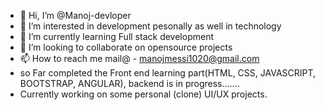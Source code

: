 - 👋 Hi, I’m @Manoj-devloper
- 👀 I’m interested in development pesonally as well in technology
- 🌱 I’m currently learning Full stack development<Mean-stack/>
- 💞️ I’m looking to collaborate on opensource projects
- 📫 How to reach me mail@ - manojmessi1020@gmail.com
- so Far completed the Front end learning part(HTML, CSS, JAVASCRIPT, BOOTSTRAP, ANGULAR), backend is in progress.......
- Currently working on some personal (clone) UI/UX projects.

<!---
Manoj-devloper/Manoj-devloper is a ✨ special ✨ repository because its `README.md` (this file) appears on your GitHub profile.
You can click the Preview link to take a look at your changes.
--->

